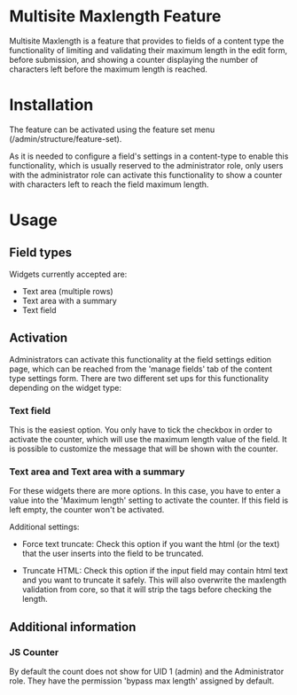 Multisite Maxlength Feature
======================

Multisite Maxlength is a feature that provides to fields of a content type the
functionality of limiting and validating their maximum length in the edit form,
before submission, and showing a counter displaying the number of characters left
before the maximum length is reached.

# Installation

The feature can be activated using the feature set menu
(/admin/structure/feature-set).

As it is needed to configure a field's settings in a content-type to enable
this functionality, which is usually reserved to the administrator role, only
users with the administrator role can activate this functionality to show a
counter with characters left to reach the field maximum length.

# Usage

## Field types

Widgets currently accepted are:
- Text area (multiple rows)
- Text area with a summary
- Text field

## Activation
Administrators can activate this functionality at the field settings edition
page, which can be reached from the 'manage fields' tab of the content type
settings form. There are two different set ups for this functionality depending
on the widget type:

### Text field
This is the easiest option. You only have to tick the checkbox in order to
activate the counter, which will use the maximum length value of the field.
It is possible to customize the message that will be shown with the counter.

### Text area and Text area with a summary
For these widgets there are more options. In this case, you have to
enter a value into the 'Maximum length' setting to activate the counter.
If this field is left empty, the counter won't be activated.

Additional settings:

- Force text truncate:
  Check this option if you want the html (or the text) that the user
  inserts into the field to be truncated.

- Truncate HTML:
  Check this option if the input field may contain html text and you want to
  truncate it safely. This will also overwrite the maxlength validation from
  core, so that it will strip the tags before checking the length.

## Additional information

### JS Counter
By default the count does not show for UID 1 (admin) and the Administrator role.
They have the permission 'bypass max length' assigned by default.
